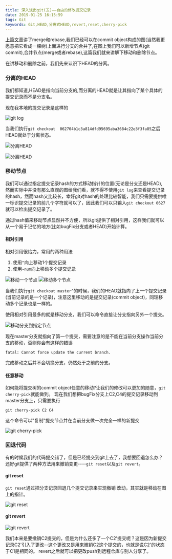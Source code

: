 ```yaml
---
title: 深入浅出git(五)——自由的修改提交记录
date: 2019-01-25 16:15:59
tags: Git
keywords: Git,HEAD,分离式HEAD,revert,reset,cherry-pick
---
```



[上篇文章](https://generalthink.github.io/2019/01/23/understanding-git-merge-and-rebase/)讲了merge和rebase,我们已经可以在commit object构成的图(当然我更愿意把它看成一棵树)上面进行分支的合并了,在图上我们可以新增节点(git commit),合并节点(merge或者rebase),这篇我们就来讲解下移动和删除节点。

在讲移动和删除之前，我们先来认识下HEAD的分离。

### 分离的HEAD

我们都知道,HEAD是指向当前分支的,而分离的HEAD就是让其指向了某个具体的提交记录而不是分支名。

现在我本地的提交记录是这样的

![git log](/images/understanding-git/move-and-delete/git-log-status.gif)

当我们执行`git checkout  062704b1c3a814dfd95695aba3684c22e3f3fa85`之后HEAD就处于分离状态。

![分离HEAD](/images/understanding-git/move-and-delete/git-detached-head.gif)

![分离HEAD](/images/understanding-git/move-and-delete/git-detached-head-structure.gif)

<!--more-->

### 移动节点

我们可以通过指定提交记录hash的方式移动指针的位置(无论是分支还是HEAD),然而实际中并没有那么直观的图给我们看，就不得不使用`git log`来查看提交记录的hash，然而hash又比较长，幸好git对hash的处理比较智能，我们只需要提供唯一标识提交记录的前几个字符就可以了，因此我们可以只输入`git checkout 0627`就可以检出提交记录了。

通过hash值来移动节点显然并不方便，所以git提供了相对引用，这样我们就可以从一个易于记忆的地方(比如bugFix分支或者HEAD)开始计算。


#### 相对引用

相对引用很给力，常用的两种用法
1. 使用`^`向上移动1个提交记录
2. 使用`~num`向上移动多个提交记录

![移动一个节点](/images/understanding-git/move-and-delete/git-move-one.gif)
![移动多个节点](/images/understanding-git/move-and-delete/git-move-multi.gif)

当我们执行`git checkout master^`的时候，我们的HEAD就指向了上一个提交记录(当前记录的是一个记录)，注意这里移动的是提交记录(commit object)，同理移动多个记录也是一样的。


使用相对引用最多的就是移动分支，我们可以命令直接让分支指向另外一个提交。

![移动分支到指定节点](/images/understanding-git/move-and-delete/git-move-branch.gif)

现在master分支就指向了第一个提交，需要注意的是不能在当前分支操作当前分支的移动，否则你会有这样的错误
```
fatal: Cannot force update the current branch.
```
完成移动之后并不会切换分支，仍然处于之前的分支。

#### 任意移动

如何能将提交树的commit object任意的移动?让我们的修改可以更加的随意，`git cherry-pick`就能做到。
现在我们想把bugFix分支上C2,C4的提交记录移动到master分支上，只需要执行
```
git cherry-pick C2 C4
```
这个命令可以"复制"提交节点并在当前分支做一次完全一样的新提交

![git cherry-pick](/images/understanding-git/move-and-delete/git-cherry-pick.gif)


### 回退代码

有的时候我们的代码提交错了，但是已经提交到git上去了，我想要回退怎么办？还好git提供了两种方法用来撤销变更----`git reset`以及`git revert`。

#### git reset
`git reset`通过把分支记录回退几个提交记录来实现撤销 改动，其实就是移动在图上的指针。

![git reset](/images/understanding-git/move-and-delete/git-reset.gif)

#### git revert

![git revert](/images/understanding-git/move-and-delete/git-revert.gif)

我们本来是要撤销C2提交的，但是为什么还多了一个C2'提交呢？这是因为新提交记录C2'引入了更改--这个更改又是用来撤销C2这个提交的，也就是说C2'的状态于C1是相同的。
revert之后就可以把更改push到远程仓库与别人分享了。


